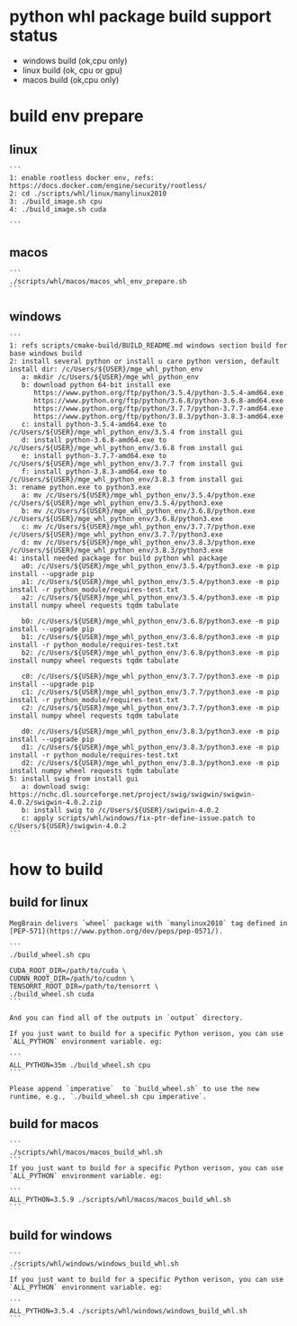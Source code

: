 # python whl package build support status
*  windows build (ok,cpu only)
*  linux   build (ok, cpu or gpu)
*  macos   build (ok,cpu only)
# build env prepare
## linux

    ```
    1: enable rootless docker env, refs: https://docs.docker.com/engine/security/rootless/
    2: cd ./scripts/whl/linux/manylinux2010
    3: ./build_image.sh cpu
    4: ./build_image.sh cuda

    ```

## macos
    ```
    ./scripts/whl/macos/macos_whl_env_prepare.sh
    ```

## windows
    ```
    1: refs scripts/cmake-build/BUILD_README.md windows section build for base windows build
    2: install several python or install u care python version, default install dir: /c/Users/${USER}/mge_whl_python_env
       a: mkdir /c/Users/${USER}/mge_whl_python_env
       b: download python 64-bit install exe
          https://www.python.org/ftp/python/3.5.4/python-3.5.4-amd64.exe
          https://www.python.org/ftp/python/3.6.8/python-3.6.8-amd64.exe
          https://www.python.org/ftp/python/3.7.7/python-3.7.7-amd64.exe
          https://www.python.org/ftp/python/3.8.3/python-3.8.3-amd64.exe
       c: install python-3.5.4-amd64.exe to /c/Users/${USER}/mge_whl_python_env/3.5.4 from install gui
       d: install python-3.6.8-amd64.exe to /c/Users/${USER}/mge_whl_python_env/3.6.8 from install gui
       e: install python-3.7.7-amd64.exe to /c/Users/${USER}/mge_whl_python_env/3.7.7 from install gui
       f: install python-3.8.3-amd64.exe to /c/Users/${USER}/mge_whl_python_env/3.8.3 from install gui
    3: rename python.exe to python3.exe
       a: mv /c/Users/${USER}/mge_whl_python_env/3.5.4/python.exe /c/Users/${USER}/mge_whl_python_env/3.5.4/python3.exe
       b: mv /c/Users/${USER}/mge_whl_python_env/3.6.8/python.exe /c/Users/${USER}/mge_whl_python_env/3.6.8/python3.exe
       c: mv /c/Users/${USER}/mge_whl_python_env/3.7.7/python.exe /c/Users/${USER}/mge_whl_python_env/3.7.7/python3.exe
       d: mv /c/Users/${USER}/mge_whl_python_env/3.8.3/python.exe /c/Users/${USER}/mge_whl_python_env/3.8.3/python3.exe
    4: install needed package for build python whl package
       a0: /c/Users/${USER}/mge_whl_python_env/3.5.4/python3.exe -m pip install --upgrade pip
       a1: /c/Users/${USER}/mge_whl_python_env/3.5.4/python3.exe -m pip install -r python_module/requires-test.txt
       a2: /c/Users/${USER}/mge_whl_python_env/3.5.4/python3.exe -m pip install numpy wheel requests tqdm tabulate

       b0: /c/Users/${USER}/mge_whl_python_env/3.6.8/python3.exe -m pip install --upgrade pip
       b1: /c/Users/${USER}/mge_whl_python_env/3.6.8/python3.exe -m pip install -r python_module/requires-test.txt
       b2: /c/Users/${USER}/mge_whl_python_env/3.6.8/python3.exe -m pip install numpy wheel requests tqdm tabulate

       c0: /c/Users/${USER}/mge_whl_python_env/3.7.7/python3.exe -m pip install --upgrade pip
       c1: /c/Users/${USER}/mge_whl_python_env/3.7.7/python3.exe -m pip install -r python_module/requires-test.txt
       c2: /c/Users/${USER}/mge_whl_python_env/3.7.7/python3.exe -m pip install numpy wheel requests tqdm tabulate

       d0: /c/Users/${USER}/mge_whl_python_env/3.8.3/python3.exe -m pip install --upgrade pip
       d1: /c/Users/${USER}/mge_whl_python_env/3.8.3/python3.exe -m pip install -r python_module/requires-test.txt
       d2: /c/Users/${USER}/mge_whl_python_env/3.8.3/python3.exe -m pip install numpy wheel requests tqdm tabulate
    5: install swig from install gui
       a: download swig: https://nchc.dl.sourceforge.net/project/swig/swigwin/swigwin-4.0.2/swigwin-4.0.2.zip
       b: install swig to /c/Users/${USER}/swigwin-4.0.2
       c: apply scripts/whl/windows/fix-ptr-define-issue.patch to c/Users/${USER}/swigwin-4.0.2
    ```

# how to build
## build for linux
    MegBrain delivers `wheel` package with `manylinux2010` tag defined in [PEP-571](https://www.python.org/dev/peps/pep-0571/).

    ```
    ./build_wheel.sh cpu
    
    CUDA_ROOT_DIR=/path/to/cuda \
    CUDNN_ROOT_DIR=/path/to/cudnn \
    TENSORRT_ROOT_DIR=/path/to/tensorrt \
    ./build_wheel.sh cuda
    ```

    And you can find all of the outputs in `output` directory.
    
    If you just want to build for a specific Python verison, you can use `ALL_PYTHON` environment variable. eg:

    ```
    ALL_PYTHON=35m ./build_wheel.sh cpu
    ```

    Please append `imperative`  to `build_wheel.sh` to use the new runtime, e.g., `./build_wheel.sh cpu imperative`.
## build for macos
    ```
    ./scripts/whl/macos/macos_build_whl.sh
    ```
    If you just want to build for a specific Python verison, you can use `ALL_PYTHON` environment variable. eg:

    ```
    ALL_PYTHON=3.5.9 ./scripts/whl/macos/macos_build_whl.sh
    ```
## build for windows
    ```
    ./scripts/whl/windows/windows_build_whl.sh
    ```
    If you just want to build for a specific Python verison, you can use `ALL_PYTHON` environment variable. eg:

    ```
    ALL_PYTHON=3.5.4 ./scripts/whl/windows/windows_build_whl.sh
    ```
